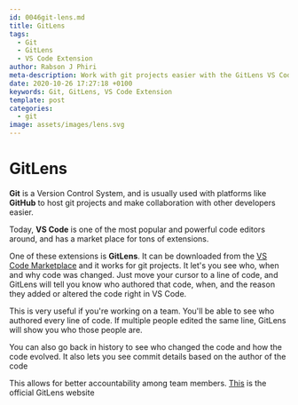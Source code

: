 ```yaml
---
id: 0046git-lens.md
title: GitLens
tags:
  - Git
  - GitLens
  - VS Code Extension
author: Rabson J Phiri
meta-description: Work with git projects easier with the GitLens VS Code Extension
date: 2020-10-26 17:27:18 +0100
keywords: Git, GitLens, VS Code Extension
template: post
categories:
  - git
image: assets/images/lens.svg
---
```


# GitLens

**Git** is a Version Control System, and is usually used with platforms like **GitHub** to host git projects and make collaboration with other developers easier.

Today, **VS Code** is one of the most popular and powerful code editors around, and has a market place for tons of extensions.

One of these extensions is **GitLens**. It can be downloaded from the [VS Code Marketplace](https://marketplace.visualstudio.com/items?itemName=eamodio.gitlens) and it works for git projects. It let's you see who, when and why code was changed. Just move your cursor to a line of code, and GitLens will tell you know who authored that code, when, and the reason they added or altered the code right in VS Code.

This is very useful if you're working on a team. You'll be able to see who authored every line of code. If multiple people edited the same line, GitLens will show you who those people are.

You can also go back in history to see who changed the code and how the code evolved. It also lets you see commit details based on the author of the code

This allows for better accountability among team members. [This](https://gitlens.amod.io/) is the official GitLens website
